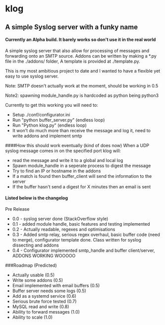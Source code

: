 # klog
## A simple Syslog server with a funky name

#### Currently an Alpha build. It barely works so don't use it in the real world
A simple syslog server that also allow for processing of messages and forwarding onto an SMTP source.
Addons can be written by making a *.py file in the ./addons/ folder, A template is provided at ./template.py.

This is my most ambitious project to date and I wanted to have a flexible yet easy to use syslog server.

Note: SMTP doesn't actually work at the moment, should be working in 0.5

Note2: spawning module_handle.py is hardcoded as python being python3

Currently to get this working you will need to:
 - Setup ./conf/configurator.ini
 - Run "python buffer_server.py" (endless loop)
 - Run "Python klog.py" (endless loop)
 - It won't do much more than receive the message and log it, need to write addons and implement smtp
 
####How this should work eventually (kind of does now)
When a UDP syslog message comes in on the specified port klog will:
 - read the message and write it to a global and local log
 - Spawn module_handle in a seperate process to digest the message
 - Try to find an IP or hostname in the addons
 - If a match is found then buffer_client will send the information to the server
 - If the buffer hasn't send a digest for X minutes then an email is sent

#### Listed below is the changelog
Pre Release
 - 0.0 - syslog server done (StackOverflow style)
 - 0.1 - added module handle, basic features and testing implemented
 - 0.2 - Actually readable, regexes and optimisations
 - 0.3 - Added smtp relay, serious regex overhaul, basic buffer code (need to merge), configurator template done. Class written for syslog dissecting and addons
 - 0.4 - Configurator implemented smtp_handle and buffer client/server, ADDONS WORKING WOOOOO


###Roadmap (Predicted)
 - Actually usable                          (0.5)
 - Write some addons                        (0.5)
 - Email implemented with email buffers     (0.5)
 - Buffer server needs some logs            (0.5)
 - Add as a systemd service                 (0.6)
 - Serious brute force tested               (0.7)
 - MySQL read and write                     (0.8)
 - Ability to forward messages              (1.0)
 - Ability to scale                         (1.0)

